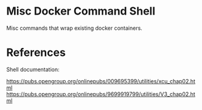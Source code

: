 # Misc Docker Command Shell

Misc commands that wrap existing docker containers.

# References

Shell documentation:

https://pubs.opengroup.org/onlinepubs/009695399/utilities/xcu_chap02.html
https://pubs.opengroup.org/onlinepubs/9699919799/utilities/V3_chap02.html
